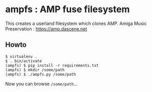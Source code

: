# ampfs : AMP fuse filesystem

This creates a userland filesystem which clones AMP.
Amiga Music Preservation : https://amp.dascene.net

## Howto

```shell
$ virtualenv .
$ . bin/activate
(ampfs) $ pip install -r requirements.txt
(ampfs) $ mkdir /some/path
(ampfs) $ ./ampfs.py /some/path
```
Now you can browse `/some/path`...
